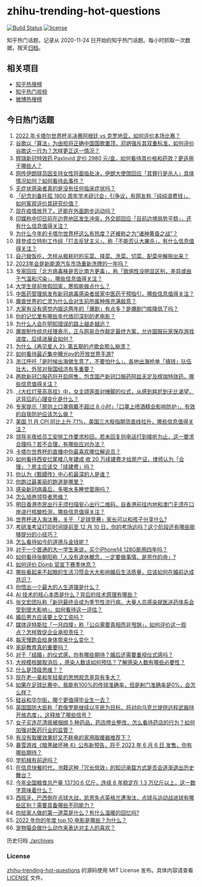 # zhihu-trending-hot-questions

[![Build Status](https://github.com/justjavac/zhihu-trending-hot-questions/workflows/ci/badge.svg?branch=master)](https://github.com/justjavac/zhihu-trending-hot-questions/actions)
[![license](https://img.shields.io/github/license/justjavac/zhihu-trending-hot-questions)](https://github.com/justjavac/zhihu-trending-hot-questions/blob/master/LICENSE)

知乎热门话题，记录从 2020-11-24 日开始的知乎热门话题。每小时抓取一次数据，按天[归档](./archives)。

## 相关项目

- [知乎热搜榜](https://github.com/justjavac/zhihu-trending-top-search)
- [知乎热门视频](https://github.com/justjavac/zhihu-trending-hot-video)
- [微博热搜榜](https://github.com/justjavac/weibo-trending-hot-search)

## 今日热门话题

<!-- BEGIN -->
<!-- 最后更新时间 Wed Dec 14 2022 06:11:01 GMT+0800 (China Standard Time) -->

1. [2022 年卡塔尔世界杯半决赛阿根廷 vs 克罗地亚，如何评价本场比赛？](https://www.zhihu.com/question/572135925)
1. [谷歌以「算法」为由拒将正确中国国歌置顶，邓炳强斥其双重标准，如何评价谷歌这一行为？怎样更正这一情况？](https://www.zhihu.com/question/572097710)
1. [辉瑞新冠特效药 Paxlovid 定价 2980 元/盒，如何看待其价格和药效？更适用于哪些人？](https://www.zhihu.com/question/572106846)
1. [网传伊朗球员因支持女性将面临处决，伊朗大使馆回应「其罪行是杀人」具体情况如何？如何看待此事件？](https://www.zhihu.com/question/572097901)
1. [无症状感染者真的是没有任何临床症状吗？](https://www.zhihu.com/question/565826150)
1. [「纪念刘备托孤 1800 周年学术研讨会」引争议，有网友称「纯纯浪费钱」，如何客观评价其研究价值？](https://www.zhihu.com/question/572074556)
1. [现在疫情放开了，还能在外面跑步运动吗？](https://www.zhihu.com/question/571590190)
1. [印媒称中印日前在边界地区发生冲突，外交部回应「目前边境局势平稳」，还有什么信息值得关注？](https://www.zhihu.com/question/572100068)
1. [为什么今年的卡塔尔世界杯这么有热度？还被称之为“诸神黄昏之战”？](https://www.zhihu.com/question/567007960)
1. [拜登成立特别工作组「打击反犹主义」，称「不能否认大屠杀」，有什么信息值得关注？](https://www.zhihu.com/question/572067690)
1. [自己做饭吃，怎样从极耗时的买菜、择菜、洗菜、切菜、配菜中解脱出来？](https://www.zhihu.com/question/22903687)
1. [2023年会是新能源汽车市场重新洗牌的一年吗？](https://www.zhihu.com/question/570940977)
1. [专家回应「北方病毒株是否比南方更毒」，称「致病性没明显区别，差异或由于气温和污染」，哪些信息值得关注？](https://www.zhihu.com/question/572061285)
1. [大学生提前放假回家，寒假能做点什么？](https://www.zhihu.com/question/571778225)
1. [中医药管理局发布新冠病毒感染者居家中医药干预指引，哪些信息值得关注？](https://www.zhihu.com/question/571767314)
1. [魔兽世界的亡灵为什么会对生前所属种族充满敌意？](https://www.zhihu.com/question/68138569)
1. [大家有没有感觉内娱这两年的「爆剧」有点多？是爆剧门槛降低了吗？](https://www.zhihu.com/question/567985773)
1. [你的记忆里有哪些年代烙印深刻的老电影？](https://www.zhihu.com/question/571706260)
1. [为什么人会在明知错误的路上越走越远？](https://www.zhihu.com/question/571475600)
1. [魔兽制作组总经理表示，正与网易合作敲定最终方案，允许国服玩家保存游戏进度，后续进展会如何？](https://www.zhihu.com/question/572083598)
1. [为什么《再见爱人 2》第五期的卢歌会那么崩溃？](https://www.zhihu.com/question/569921300)
1. [如何看待最近集中曝光pv的开放世界手游?](https://www.zhihu.com/question/566325695)
1. [浙江呼吁「是时候出海做生意了，不要怕什么」，各地出海抢单「搞钱」队伍壮大，外贸对我国经济有多重要？](https://www.zhihu.com/question/571920026)
1. [两款新冠口服药将开启网售，包含国产新冠口服药阿兹夫定及辉瑞特效药，哪些信息值得关注？](https://www.zhihu.com/question/572114218)
1. [《大红灯笼高高挂》中，女主颂莲面对捶脚的仪式，从感到尴尬到无比渴望，这背后的心理变化是什么？](https://www.zhihu.com/question/518734321)
1. [专家提示「原则上口罩佩戴不超过 8 小时」「口罩上喷酒精会影响防护」，有效的自我防护应该怎么做？](https://www.zhihu.com/question/570897718)
1. [美国 11 月 CPI 同比上升 7.1%，美国三大股指期货直线拉升，哪些信息值得关注？](https://www.zhihu.com/question/572133358)
1. [领导半夜给员工安排工作要求秒回，若未回复则电话打到接听为止，这一要求合理吗？若不合理，有哪些应对办法？](https://www.zhihu.com/question/572072205)
1. [卡塔尔世界杯的直播中你最喜欢哪位解说员？](https://www.zhihu.com/question/572118559)
1. [如何看待西安烂尾楼八年建成 收 20 万续建费才给房产证，律师认为「合理」？房主应该交「续建费」吗？](https://www.zhihu.com/question/571866359)
1. [你认为《甄嬛传》中心机最深的人是谁？](https://www.zhihu.com/question/291576096)
1. [你跑过最美丽的跑道是哪里？](https://www.zhihu.com/question/570802069)
1. [感染新冠病毒后，多喝水多睡觉管用吗？](https://www.zhihu.com/question/572059198)
1. [怎么培养领导者思维？](https://www.zhihu.com/question/49715371)
1. [明日香港市民出行无须扫描安心出行二维码，自香港前往内地和澳门无须在口岸进行核酸检测，哪些信息值得关注？](https://www.zhihu.com/question/572071387)
1. [世界杯进入淘汰赛，关于 「足球竞赛」家长可以和孩子分享什么?](https://www.zhihu.com/question/570987304)
1. [考研准考证打印时间提前至 12 月 10 日，你的考场远吗？这个阶段还有哪些能够提分的小技巧？](https://www.zhihu.com/question/504904831)
1. [怎么看待如今的道德与金钱呢？](https://www.zhihu.com/question/571946331)
1. [对于一个普通的大一学生来说，买个iPhone14 128G能用四年吗？](https://www.zhihu.com/question/570975692)
1. [如何看待张朝阳称「人没有退休概念，一定要做事情，是劳作的命」?](https://www.zhihu.com/question/571860453)
1. [如何评价 Doinb 官宣下赛季休息？](https://www.zhihu.com/question/571918663)
1. [哪些看起来不起眼的生活习惯会大大影响婚后生活质量，应该如何在婚前达成共识？](https://www.zhihu.com/question/567995353)
1. [你悟出一个最大的人生道理是什么？](https://www.zhihu.com/question/563871532)
1. [AI 技术的核心本质是什么？背后的技术原理有哪些？](https://www.zhihu.com/question/571427849)
1. [张文宏团队称「新冠最终会成为季节性流行病，大量人员感染就医送药体系会受到很大影响」，如何看待这一评估？](https://www.zhihu.com/question/571889002)
1. [婚后男方应该要上交工资吗？](https://www.zhihu.com/question/568685940)
1. [媒体评特斯拉「一月四撞」称「公众需要真相而非甩锅」，如何评价这一观点？怎样敦促企业承担责任？](https://www.zhihu.com/question/571569634)
1. [每天慢跑会给身体带来什么变化？](https://www.zhihu.com/question/567085043)
1. [家庭教育真的重要吗？](https://www.zhihu.com/question/569791024)
1. [对于「结婚」的仪式感，你有哪些期待？婚后还需要重视仪式感吗？](https://www.zhihu.com/question/567995671)
1. [大规模核酸取消后 ，感染人数该如何预估？了解感染人数有哪些必要性？](https://www.zhihu.com/question/572056958)
1. [什么是顶级思维？？](https://www.zhihu.com/question/546473429)
1. [现在老一辈和年轻辈的思想观念差异有多大？](https://www.zhihu.com/question/311349392)
1. [如果在足球比赛中，我能有100%的传球准确率，但是射门准确率是0%，会怎么样？](https://www.zhihu.com/question/571475512)
1. [硅谷和华尔街，哪个更值得毕业生一去？](https://www.zhihu.com/question/35679610)
1. [英国国防大臣称「若俄罗斯继续以平民为目标，将对向乌克兰提供远程武器持开放态度」，这释放了哪些信号？](https://www.zhihu.com/question/572065683)
1. [女子买连花清瘟被捆绑 5 种药品，药店停业整改，怎么看待药店的行为？如何加强对医药行业的监管？](https://www.zhihu.com/question/571806159)
1. [有没有取暖效果好又不耗电的家用取暖器推荐下？](https://www.zhihu.com/question/352158580)
1. [暴雪游戏《暗黑破坏神 4》公布新预告，将于 2023 年 6 月 6 日 发售，你有哪些期待？](https://www.zhihu.com/question/571381734)
1. [学机械有前途吗？](https://www.zhihu.com/question/571020599)
1. [在信息快餐时代，书籍这种「冗长低效」的知识承载方式是否会逐渐退出历史舞台？](https://www.zhihu.com/question/571260868)
1. [今年全国粮食总产量 13730.6 亿斤，连续 8 年稳定在 1.3 万亿斤以上，这一数字意味着什么？](https://www.zhihu.com/question/571858311)
1. [西班牙、巴西倒在点球大战，凯恩失点英格兰遭淘汰，点球与运动战进球有哪些区别？需要具备哪些不同能力？](https://www.zhihu.com/question/571730729)
1. [你给家人做的第一道菜是什么？有什么温暖的回忆吗?](https://www.zhihu.com/question/570900553)
1. [2022 年你的年度 top 10 电影是哪些？为什么？](https://www.zhihu.com/question/569746521)
1. [宠物猫会做什么动作来表达对主人的喜欢？](https://www.zhihu.com/question/551359505)

<!-- END -->

历史归档 [./archives](./archives)

### License

[zhihu-trending-hot-questions](https://github.com/justjavac/zhihu-trending-hot-questions)
的源码使用 MIT License 发布。具体内容请查看 [LICENSE](./LICENSE) 文件。
